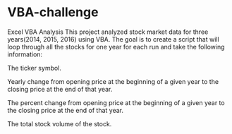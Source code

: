 # VBA-challenge
Excel VBA Analysis
This project analyzed stock market data for three years(2014, 2015, 2016) using VBA. The goal is to create a script that will loop through all the stocks for one year for each run and take the following information:

The ticker symbol.

Yearly change from opening price at the beginning of a given year to the closing price at the end of that year.

The percent change from opening price at the beginning of a given year to the closing price at the end of that year.

The total stock volume of the stock.
